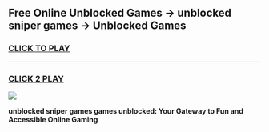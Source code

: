 
## Free Online Unblocked Games → unblocked sniper games → Unblocked Games
<h3>
<a href="https://premium.freeplayer.one?title=unblocked_sniper_games&ref=21F">CLICK TO PLAY</a></h3>
<hr>

<h3>
<a href="https://premium.freeplayer.one?title=unblocked_sniper_games&ref=21F">CLICK 2 PLAY</a>
  
</h3>

<a href="https://premium.freeplayer.one?title=unblocked_sniper_games&ref=21F/"><img src="https://clearcache.store/games.png"></a>


**unblocked sniper games games unblocked: Your Gateway to Fun and Accessible Online Gaming**
